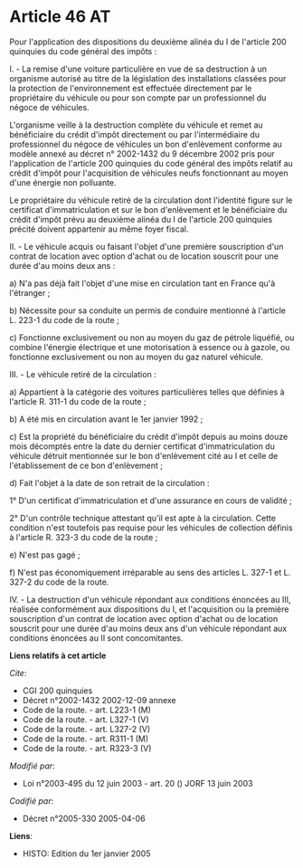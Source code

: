 # Article 46 AT

Pour l'application des dispositions du deuxième alinéa du I de l'article 200 quinquies du code général des impôts :

I. - La remise d'une voiture particulière en vue de sa destruction à un organisme autorisé au titre de la législation des
installations classées pour la protection de l'environnement est effectuée directement par le propriétaire du véhicule ou
pour son compte par un professionnel du négoce de véhicules.

L'organisme veille à la destruction complète du véhicule et remet au bénéficiaire du crédit d'impôt directement ou par
l'intermédiaire du professionnel du négoce de véhicules un bon d'enlèvement conforme au modèle annexé au décret n° 2002-1432
du 9 décembre 2002 pris pour l'application de l'article 200 quinquies du code général des impôts relatif au crédit d'impôt
pour l'acquisition de véhicules neufs fonctionnant au moyen d'une énergie non polluante.

Le propriétaire du véhicule retiré de la circulation dont l'identité figure sur le certificat d'immatriculation et sur le bon
d'enlèvement et le bénéficiaire du crédit d'impôt prévu au deuxième alinéa du I de l'article 200 quinquies précité doivent
appartenir au même foyer fiscal.

II. - Le véhicule acquis ou faisant l'objet d'une première souscription d'un contrat de location avec option d'achat ou de
location souscrit pour une durée d'au moins deux ans :

a) N'a pas déjà fait l'objet d'une mise en circulation tant en France qu'à l'étranger ;

b) Nécessite pour sa conduite un permis de conduire mentionné à l'article L. 223-1 du code de la route ;

c) Fonctionne exclusivement ou non au moyen du gaz de pétrole liquéfié, ou combine l'énergie électrique et une motorisation à
essence ou à gazole, ou fonctionne exclusivement ou non au moyen du gaz naturel véhicule.

III. - Le véhicule retiré de la circulation :

a) Appartient à la catégorie des voitures particulières telles que définies à l'article R. 311-1 du code de la route ;

b) A été mis en circulation avant le 1er janvier 1992 ;

c) Est la propriété du bénéficiaire du crédit d'impôt depuis au moins douze mois décomptés entre la date du dernier
certificat d'immatriculation du véhicule détruit mentionnée sur le bon d'enlèvement cité au I et celle de l'établissement de
ce bon d'enlèvement ;

d) Fait l'objet à la date de son retrait de la circulation :

1° D'un certificat d'immatriculation et d'une assurance en cours de validité ;

2° D'un contrôle technique attestant qu'il est apte à la circulation. Cette condition n'est toutefois pas requise pour les
véhicules de collection définis à l'article R. 323-3 du code de la route ;

e) N'est pas gagé ;

f) N'est pas économiquement irréparable au sens des articles L. 327-1 et L. 327-2 du code de la route.

IV. - La destruction d'un véhicule répondant aux conditions énoncées au III, réalisée conformément aux dispositions du I, et
l'acquisition ou la première souscription d'un contrat de location avec option d'achat ou de location souscrit pour une durée
d'au moins deux ans d'un véhicule répondant aux conditions énoncées au II sont concomitantes.

**Liens relatifs à cet article**

_Cite_:

  - CGI 200 quinquies
  - Décret n°2002-1432 2002-12-09 annexe
  - Code de la route. - art. L223-1 (M)
  - Code de la route. - art. L327-1 (V)
  - Code de la route. - art. L327-2 (V)
  - Code de la route. - art. R311-1 (M)
  - Code de la route. - art. R323-3 (V)

_Modifié par_:

  - Loi n°2003-495 du 12 juin 2003 - art. 20 () JORF 13 juin 2003

_Codifié par_:

  - Décret n°2005-330 2005-04-06

**Liens**:

  - HISTO: Edition du 1er janvier 2005
